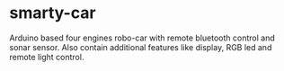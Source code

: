 # smarty-car
Arduino based four engines robo-car with remote bluetooth control and sonar sensor. Also contain additional features like display, RGB led and remote light control.
